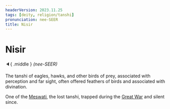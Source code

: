 ```yaml
---
headerVersion: 2023.11.25
tags: [deity, religion/tanshi]
pronunciation: nee-SEER
title: Nisir
---
```

# Nisir
:speaker:{ .middle } *(nee-SEER)*  

The tanshi of eagles, hawks, and other birds of prey, associated with perception and far sight, often offered feathers of birds and associated with divination.

One of the [Meswati](<./meswati.md>), the lost tanshi, trapped during the [Great War](<../../../../events/1500s/great-war.md>) and silent since. 